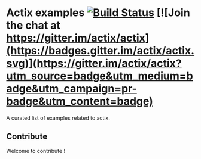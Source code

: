 # Actix examples [![Build Status](https://travis-ci.org/actix/actix-examples.svg?branch=master)](https://travis-ci.org/actix/actix-examples) [![Join the chat at https://gitter.im/actix/actix](https://badges.gitter.im/actix/actix.svg)](https://gitter.im/actix/actix?utm_source=badge&utm_medium=badge&utm_campaign=pr-badge&utm_content=badge)

A curated list of examples related to actix.

## Contribute

Welcome to contribute !
